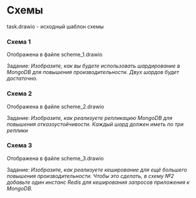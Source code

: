 # Схемы

task.drawio - исходный шаблон схемы

### Схема 1

Отображена в файле scheme_1.drawio

Задание:
_Изобразите, как вы будете использовать шардирование в MongoDB для повышения производительности. Двух шардов будет достаточно._

### Схема 2

Отображена в файле scheme_2.drawio

Задание: 
_Изобразите, как реализуете репликацию MongoDB для повышения отказоустойчивости.  Каждый шард должен иметь по три реплики_

### Схема 3

Отображена в файле scheme_3.drawio

Задание:
_Изобразите, как реализуете кеширование для ещё большего повышения производительности. Чтобы это сделать, в схему №2 добавьте один инстанс Redis для кеширования запросов приложения к MongoDB._




